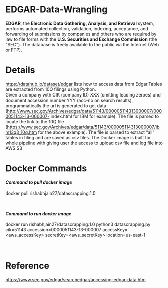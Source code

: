 # EDGAR-Data-Wrangling

**EDGAR**, the **Electronic Data Gathering, Analysis, and Retrieval** system, performs automated collection, validation, indexing, acceptance, and forwarding of submissions by companies and others who are required by law to file forms with the **U.S. Securities and Exchange Commission** (the "SEC"). The database is freely available to the public via the Internet (Web or FTP).

# Details
https://datahub.io/dataset/edgar lists how to access data from Edgar.Tables are extracted from 10Q filings using Python.<br>
Given a company with CIK (company ID) XXX (omitting leading zeroes) and document accession
number YYY (acc-no on search results), programmatically the url is generated to get data
(http://www.sec.gov/Archives/edgar/data/51143/000005114313000007/0000051143-13-000007-
index.html for IBM for example). The file is parsed to locate the link to the 10Q file
(https://www.sec.gov/Archives/edgar/data/51143/000005114313000007/ibm13q3_10q.htm for the
above example). The file is parsed to extract “all” tables in filing and are saved as csv files.
The Docker image is built for whole pipeline with giving user the access to upload csv file and log file into AWS S3

# Docker Commands

**_Command to pull docker image_**<br><br>
docker pull rishabhjain27/datascrapping:1.0<br><br><br>

**_Command to run docker image_**<br><br>
docker run rishabhjain27/datascrapping:1.0 python3 datascrapping.py cik=51143 accession=0000051143-13-000007 accessKey=<aws_accessKey> secretKey=<aws_secretKey> location=us-east-1
<br><br><br>

# Reference

https://www.sec.gov/edgar/searchedgar/accessing-edgar-data.htm

